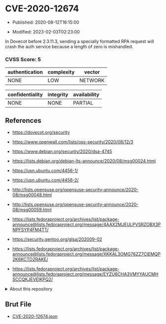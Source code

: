 # CVE-2020-12674

- Published: 2020-08-12T16:15:00

- Modified: 2023-02-03T02:23:00

In Dovecot before 2.3.11.3, sending a specially formatted RPA request will crash the auth service because a length of zero is mishandled.

### CVSS Score: **5**

| authentication | complexity | vector |
| --- | --- | --- |
| NONE | LOW | NETWORK |

| confidentiality | integrity | availability |
| --- | --- | --- |
| NONE | NONE | PARTIAL |

## References

* https://dovecot.org/security

* https://www.openwall.com/lists/oss-security/2020/08/12/3

* https://www.debian.org/security/2020/dsa-4745

* https://lists.debian.org/debian-lts-announce/2020/08/msg00024.html

* https://usn.ubuntu.com/4456-1/

* https://usn.ubuntu.com/4456-2/

* http://lists.opensuse.org/opensuse-security-announce/2020-08/msg00048.html

* http://lists.opensuse.org/opensuse-security-announce/2020-08/msg00059.html

* https://lists.fedoraproject.org/archives/list/package-announce@lists.fedoraproject.org/message/4AAX2MJEULPVSRZOBX3PNPFSYP4FM4TT/

* https://security.gentoo.org/glsa/202009-02

* https://lists.fedoraproject.org/archives/list/package-announce@lists.fedoraproject.org/message/XKKAL3OMG76ZZ7CIEMQP2K6KCTD2RAKE/

* https://lists.fedoraproject.org/archives/list/package-announce@lists.fedoraproject.org/message/EYZU6CHA3VMYYAUCMHSCCQKJEVEIKPQ2/

<details>
<summary>About this repository</summary> 

  This repository is part of the project [Live Hack CVE](https://github.com/Live-Hack-CVE). Main website can be found [www.live-hack.org](https://www.live-hack.org) 
  
  Made by [Sn0wAlice](https://github.com/Sn0wAlice) for the people that care about security and need to have a feed of the latest CVEs. Hope you enjoy it, don't forget to star the repo and follow me on [Twitter](https://twitter.com/Sn0wAlice) and [Github](https://github.com/Sn0wAlice). And that is my [personnal website](https://www.alice-snow.me/)

  - [Home Page](https://github.com/Live-Hack-CVE)
  - [Framework](https://github.com/Live-Hack-CVE/cve-framework)
  - [CVE database](https://github.com/Live-Hack-CVE/full_database)
  - [Changelog](https://github.com/Live-Hack-CVE/Changelog)
</details>

## Brut File

* [CVE-2020-12674.json](https://raw.githubusercontent.com/Live-Hack-CVE/full_database/main/cves/2020/CVE-2020-12674.json)

